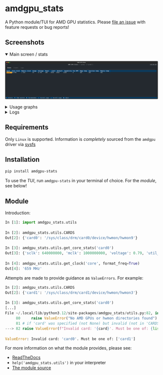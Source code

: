 # amdgpu_stats

A Python module/TUI for AMD GPU statistics. Please [file an issue](https://github.com/joshlay/amdgpu_stats/issues)
with feature requests or bug reports!

## Screenshots

<details open>
  <summary>Main screen / stats</summary>

  ![Screenshot of the main stats table](https://raw.githubusercontent.com/joshlay/amdgpu_stats/master/screens/main.svg "Main screen")
</details>
<details>
  <summary>Usage graphs</summary>

  ![Screenshot of the 'graphing' scroll bars](https://raw.githubusercontent.com/joshlay/amdgpu_stats/master/screens/graphs.svg "Graphs")  
</details>
<details>
  <summary>Logs</summary>

  ![Screenshot of the 'Logs' tab pane](https://raw.githubusercontent.com/joshlay/amdgpu_stats/master/screens/logs.svg "Logs")
</details>

## Requirements

Only `Linux` is supported. Information is _completely_ sourced from the `amdgpu`
driver via [sysfs](https://docs.kernel.org/gpu/amdgpu/thermal.html)

## Installation

```bash
pip install amdgpu-stats
```

To use the _TUI_, run `amdgpu-stats` in your terminal of choice. For the _module_,
see below!

## Module

Introduction:

```python
In [1]: import amdgpu_stats.utils

In [2]: amdgpu_stats.utils.CARDS
Out[2]: {'card0': '/sys/class/drm/card0/device/hwmon/hwmon9'}

In [3]: amdgpu_stats.utils.get_core_stats('card0')
Out[3]: {'sclk': 640000000, 'mclk': 1000000000, 'voltage': 0.79, 'util_pct': 65}

In [4]: amdgpu_stats.utils.get_clock('core', format_freq=True)
Out[4]: '659 MHz' 
```

Attempts are made to provide guidance as `ValueErrors`. For example:

```python
In [2]: amdgpu_stats.utils.CARDS
Out[2]: {'card1': '/sys/class/drm/card1/device/hwmon/hwmon3'}

In [3]: amdgpu_stats.utils.get_core_stats('card0')
[...]
File ~/.local/lib/python3.12/site-packages/amdgpu_stats/utils.py:82, in validate_card(card)
     80     raise ValueError("No AMD GPUs or hwmon directories found")
     81 # if 'card' was specified (not None) but invalid (not in 'CARDS'), raise a helpful error
---> 82 raise ValueError(f"Invalid card: '{card}'. Must be one of: {list(CARDS.keys())}")

ValueError: Invalid card: 'card0'. Must be one of: ['card1']
```

For more information on what the module provides, please see:

- [ReadTheDocs](https://amdgpu-stats.readthedocs.io/en/latest/)
- `help('amdgpu_stats.utils')` in your interpreter
- [The module source](https://github.com/joshlay/amdgpu_stats/blob/master/src/amdgpu_stats/utils.py)
